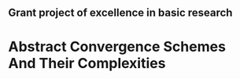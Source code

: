 ## Grant project of excellence in basic research
# Abstract Convergence Schemes And Their Complexities
